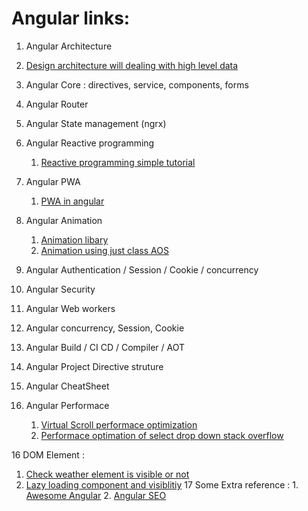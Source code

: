 # Angular links: 
1. Angular Architecture 
  1. [Design architecture will dealing with high level data](https://angular-academy.com/angular-architecture-best-practices/)

2. Angular Core  : directives, service, components, forms 

3. Angular Router 

4. Angular State management  (ngrx)

5. Angular Reactive programming 
    1. [Reactive programming simple tutorial](https://coursetro.com/courses/25/A-Comprehensive-RxJS-Tutorial---Learn-ReactiveX-for-JavaScript-)

6. Angular PWA 
    1. [PWA in angular](https://medium.com/poka-techblog/turn-your-angular-app-into-a-pwa-in-4-easy-steps-543510a9b626)

7. Angular Animation 
    1. [Animation libary ](https://filipows.github.io/angular-animations/)
    2. [Animation using just class AOS](https://www.npmjs.com/package/aos)

8. Angular Authentication / Session / Cookie / concurrency

9. Angular Security 

10. Angular Web workers 

11. Angular concurrency, Session, Cookie

12. Angular Build / CI CD / Compiler / AOT

13. Angular Project Directive struture

14. Angular CheatSheet

15. Angular Performace
    1. [Virtual Scroll performace optimization](https://medium.com/frontend-journeys/how-virtual-infinite-scrolling-works-239f7ee5aa58)
    2. [Performace optimation of select drop down stack overflow](https://stackoverflow.com/questions/53499477/angular-4-binding-dropdown-with-huge-data-set10000-records)

16 DOM Element : 
   1. [Check weather element is visible or not](https://usefulangle.com/post/118/javascript-intersection-observer)
   2. [Lazy loading component and visiblitiy](https://medium.com/angular-in-depth/improve-performance-with-lazy-components-f3c5ff4597d2)
17 Some Extra reference : 
    1. [Awesome Angular](https://github.com/brillout/awesome-angular-components)
    2. [Angular SEO](https://www.ganatan.com/tutorials/search-engine-optimization-with-angular)
